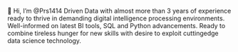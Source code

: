 👋 Hi, I’m @Prs1414
Driven Data with almost more than 3 years of experience ready to thrive in demanding 
digital intelligence processing environments. Well-informed on latest BI tools, SQL and 
Python advancements. Ready to combine tireless hunger for new skills with desire to 
exploit cuttingedge data science technology.
